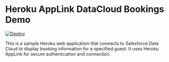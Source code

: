 # Heroku AppLink DataCloud Bookings Demo

[![Deploy](https://www.herokucdn.com/deploy/button.svg)](https://www.heroku.com/deploy?template=https://github.com/heroku/DataCloud-DemoDisplayBookings)

This is a sample Heroku web application that connects to Salesforce Data Cloud to display booking information for a specified guest. It uses Heroku AppLink for secure authentication and connection. 